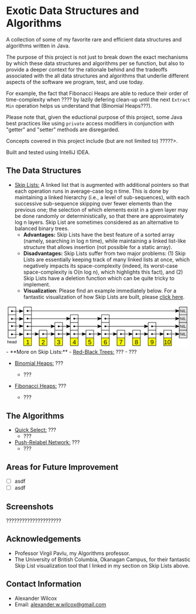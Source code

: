 # Exotic Data Structures and Algorithms

A collection of some of my favorite rare and efficient data structures and algorithms written in Java.


The purpose of this project is not just to break down the exact mechanisms by which these data structures and algorithms per se function, but also to provide a deeper context for the rationale behind and the tradeoffs associated with the all data structures and algorithms that underlie different aspects of the software we program, test, and use today.

For example, the fact that Fibonacci Heaps are able to reduce their order of time-complexity when ???? by lazily defering clean-up until the next `Extract Min` operation helps us understand that (Binomial Heaps???).


Please note that, given the eductional purpose of this project, some Java best practices like using `private` access modifiers in conjunction with "getter" and "setter" methods are disregarded.

Concepts covered in this project include (but are not limited to) ?????>. 

Built and tested using IntelliJ IDEA. 

## The Data Structures
- <ins>Skip Lists:</ins> A linked list that is augmented with additional pointers so that each operation runs in average-case log n time. This is done by maintaining a linked hierarchy (i.e., a level of sub-sequences), with each successive sub-sequence skipping over fewer elements than the previous one; the selection of which elements exist in a given layer may be done randomly or deterministically, so that there are approximately log n layers. Skip List are sometimes considered as an alternative to balanced binary trees.
  - **Advantages:** Skip Lists have the best feature of a sorted array (namely, searching in log n time), while maintaining a linked list-like structure that allows insertion (not possible for a static array). 
  - **Disadvantages:** Skip Lists suffer from two major problems: (1) Skip Lists are essentially keeping track of many linked lists at once, which negatively impacts its space-complexity (indeed, its worst-case space-complexity is O(n log n), which highlights this fact), and (2) Skip Lists have a deletion function which can be quite tricky to implement. 
  - **Visualization**: Please find an example immediately below. For a fantastic visualization of how Skip Lists are built, please [click here](https://cmps-people.ok.ubc.ca/ylucet/DS/SkipList.html "UBC Skip List Visualization").
<img src="https://github.com/alex-w-99/Exotic-Data-Structures-and-Algorithms/blob/main/Images/SkipLists.png" width="500">
  - **More on Skip Lists:** 
- <ins>Red-Black Trees:</ins> ???
  - ???

- <ins>Binomial Heaps:</ins> ???
  - ???

- <ins>Fibonacci Heaps:</ins> ???
  - ???

## The Algorithms
- <ins>Quick Select:</ins> ???
  - ???
- <ins>Push-Relabel Network:</ins> ???
  - ???

## Areas for Future Improvement
- [ ] asdf
- [ ] asdf

## Screenshots

?????????????????????

## Acknowledgements

- Professor Virgil Pavlu, my Algorithms professor.
- The University of British Columbia, Okanagan Campus, for their fantastic Skip List visualization tool that I linked in my section on Skip Lists above.  

## Contact Information
- Alexander Wilcox
- Email: alexander.w.wilcox@gmail.com
